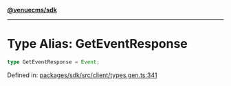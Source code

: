 [**@venuecms/sdk**](../Index.md)

***

# Type Alias: GetEventResponse

```ts
type GetEventResponse = Event;
```

Defined in: [packages/sdk/src/client/types.gen.ts:341](https://github.com/venuecms/sdk/blob/0048e875fedcd11f329f993e4088b84401af4036/packages/sdk/src/client/types.gen.ts#L341)
